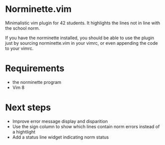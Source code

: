 # Norminette.vim

Minimalistic vim plugin for 42 students. It highlights the lines not in line with the school norm.

If you have the norminette installed, you should be able to use the plugin just by sourcing norminette.vim in your vimrc, or even appending the code to your vimrc.

# Requirements

- the norminette program
- Vim 8

# Next steps

- Improve error message display and disparition
- Use the sign column to show which lines contain norm errors instead of a hightlight
- Add a status line widget indicating norm status
